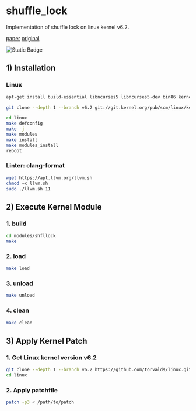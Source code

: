 # shuffle_lock
Implementation of shuffle lock on linux kernel v6.2.

[paper](https://gts3.org/assets/papers/2019/kashyap:shfllock.pdf)
[original](https://github.com/sslab-gatech/shfllock)

![Static Badge](https://img.shields.io/badge/linux-6.2.0-EABE41)

## 1) Installation
### Linux
```sh
apt-get install build-essential libncurses5 libncurses5-dev bin86 kernel-package libssl-dev bison flex libelf-dev

git clone --depth 1 --branch v6.2 git://git.kernel.org/pub/scm/linux/kernel/git/torvalds/linux.git

cd linux
make defconfig
make -j
make modules
make install
make modules_install
reboot
```

### Linter: clang-format
```sh
wget https://apt.llvm.org/llvm.sh
chmod +x llvm.sh
sudo ./llvm.sh 11
```

## 2) Execute Kernel Module
### 1. build
```sh
cd modules/shfllock
make
```
### 2. load
```sh
make load
```
### 3. unload
```sh
make unload
```
### 4. clean
```sh
make clean
```

## 3) Apply Kernel Patch
### 1. Get Linux kernel version v6.2
```sh
git clone --depth 1 --branch v6.2 https://github.com/torvalds/linux.git
cd linux
```
### 2. Apply patchfile
```sh
patch -p3 < /path/to/patch
```
